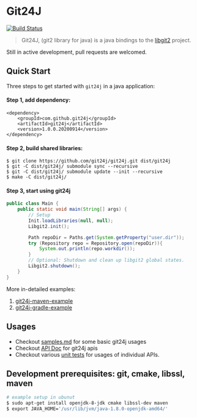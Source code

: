 
# Git24J 
[![Build Status](https://travis-ci.com/git24j/git24j.svg?branch=master)](https://travis-ci.com/git24j/git24j)

> Git24J, (git2 library for java) is a java bindings to the [libgit2](http://libgit2.github.com/) project.

Still in active development, pull requests are welcomed.

## Quick Start

Three steps to get started with `git24j` in a java application:
#### Step 1, add dependency:
```
<dependency>
    <groupId>com.github.git24j</groupId>
    <artifactId>git24j</artifactId>
    <version>1.0.0.20200914</version>
</dependency>
```
#### Step 2, build shared libraries:
```
$ git clone https://github.com/git24j/git24j.git dist/git24j
$ git -C dist/git24j/ submodule sync --recursive
$ git -C dist/git24j/ submodule update --init --recursive
$ make -C dist/git24j/ 
```
#### Step 3, start using git24j
```java
public class Main {
    public static void main(String[] args) {
        // Setup
        Init.loadLibraries(null, null);
        Libgit2.init();

        Path repoDir = Paths.get(System.getProperty("user.dir"));
        try (Repository repo = Repository.open(repoDir)){
            System.out.println(repo.workdir());
        }
        // Optional: Shutdown and clean up libgit2 global states.
        Libgit2.shutdown();
    }
}
``` 

More in-detailed examples:
1. [git24j-maven-example](https://github.com/git24j/git24j-maven-example)
2. [git24j-gradle-example](https://github.com/git24j/git24j-gradle-example)

## Usages
- Checkout [samples.md](doc/samples.md) for some basic git24j usages
- Checkout [API Doc](https://git24j.github.io/) for git24j apis
- Checkout various [unit tests](src/test/java/com/github/git24j/core) for usages of individual APIs.

## Development prerequisites: git, cmake, libssl, maven
```bash
# example setup in ubunut
$ sudo apt-get install openjdk-8-jdk cmake libssl-dev maven
$ export JAVA_HOME='/usr/lib/jvm/java-1.8.0-openjdk-amd64/'
```